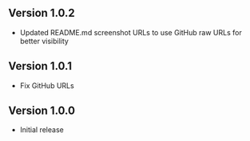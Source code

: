 ## Version 1.0.2

- Updated README.md screenshot URLs to use GitHub raw URLs for better visibility

## Version 1.0.1

- Fix GitHub URLs

## Version 1.0.0

- Initial release
